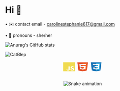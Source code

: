 # Hi  🤠

• ✉️ contact email - carolinestephanie617@gmail.com

• 🫡 pronouns - she/her 

![Anurag's GitHub stats](https://github-readme-stats.vercel.app/api?username=carolin3-11&show_icons=true&theme=dracula) 



<img width="112" height="112" alt="CatBlep" src="https://github.com/user-attachments/assets/f7d34d10-88a5-4945-9252-58cae07a8cb5" />

<div align="center" valign="top"><br>
  <img align="center" alt="Js" height="30" width="40" src="https://raw.githubusercontent.com/devicons/devicon/master/icons/javascript/javascript-plain.svg">
  <img align="center" alt="HTML" height="30" width="40" src="https://raw.githubusercontent.com/devicons/devicon/master/icons/html5/html5-original.svg">
  <img align="center" alt="CSS" height="30" width="40" src="https://raw.githubusercontent.com/devicons/devicon/master/icons/css3/css3-original.svg">
</div><br>

<div align="center">

  ![Snake animation](https://github.com/danielbped/danielbped/blob/output/github-contribution-grid-snake.svg)
  
</div>
